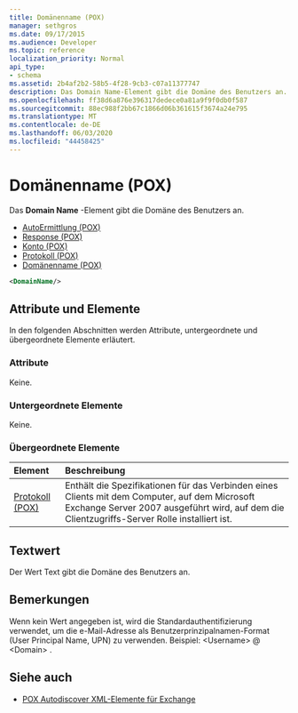 ```yaml
---
title: Domänenname (POX)
manager: sethgros
ms.date: 09/17/2015
ms.audience: Developer
ms.topic: reference
localization_priority: Normal
api_type:
- schema
ms.assetid: 2b4af2b2-58b5-4f28-9cb3-c07a11377747
description: Das Domain Name-Element gibt die Domäne des Benutzers an.
ms.openlocfilehash: ff38d6a876e396317dedece0a81a9f9f0db0f587
ms.sourcegitcommit: 88ec988f2bb67c1866d06b361615f3674a24e795
ms.translationtype: MT
ms.contentlocale: de-DE
ms.lasthandoff: 06/03/2020
ms.locfileid: "44458425"
---
```

# <a name="domainname-pox"></a>Domänenname (POX)

Das **Domain Name** -Element gibt die Domäne des Benutzers an. 
  
- [AutoErmittlung (POX)](autodiscover-pox.md)  
- [Response (POX)](response-pox.md)  
- [Konto (POX)](account-pox.md) 
- [Protokoll (POX)](protocol-pox.md) 
- [Domänenname (POX)](domainname-pox.md)
  
```xml
<DomainName/>
```

## <a name="attributes-and-elements"></a>Attribute und Elemente

In den folgenden Abschnitten werden Attribute, untergeordnete und übergeordnete Elemente erläutert.
  
### <a name="attributes"></a>Attribute

Keine.
  
### <a name="child-elements"></a>Untergeordnete Elemente

Keine.
  
### <a name="parent-elements"></a>Übergeordnete Elemente

|**Element**|**Beschreibung**|
|:-----|:-----|
|[Protokoll (POX)](protocol-pox.md) <br/> |Enthält die Spezifikationen für das Verbinden eines Clients mit dem Computer, auf dem Microsoft Exchange Server 2007 ausgeführt wird, auf dem die Clientzugriffs-Server Rolle installiert ist.  <br/> |
   
## <a name="text-value"></a>Textwert

Der Wert Text gibt die Domäne des Benutzers an.
  
## <a name="remarks"></a>Bemerkungen

Wenn kein Wert angegeben ist, wird die Standardauthentifizierung verwendet, um die e-Mail-Adresse als Benutzerprinzipalnamen-Format (User Principal Name, UPN) zu verwenden. Beispiel: \<Username\> @ \<Domain\> .
  
## <a name="see-also"></a>Siehe auch

- [POX Autodiscover XML-Elemente für Exchange](pox-autodiscover-xml-elements-for-exchange.md)

